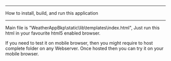 ***
How to install, build, and run this application

***
Main file is "WeatherAppBkp\static\lib\templates\index.html", 
Just run this html in your favourite html5 enabled browser.

If you need to test it on mobile browser, then you might require to host complete folder on any Webserver. Once hosted then you can try it on your mobile browser.